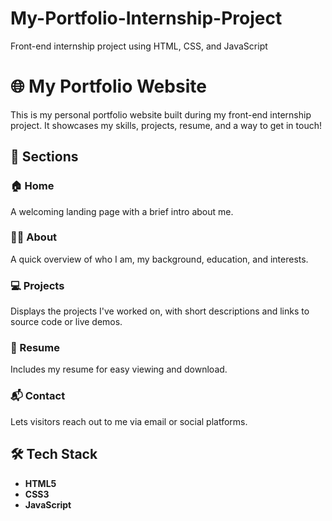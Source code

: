 # My-Portfolio-Internship-Project
Front-end internship project using HTML, CSS, and JavaScript
# 🌐 My Portfolio Website

This is my personal portfolio website built during my front-end internship project. It showcases my skills, projects, resume, and a way to get in touch!

## 🚀 Sections

### 🏠 Home
A welcoming landing page with a brief intro about me.

### 🙋‍♀️ About
A quick overview of who I am, my background, education, and interests.

### 💻 Projects
Displays the projects I've worked on, with short descriptions and links to source code or live demos.

### 📄 Resume
Includes my resume for easy viewing and download.

### 📬 Contact
Lets visitors reach out to me via email or social platforms.

## 🛠️ Tech Stack

- **HTML5**
- **CSS3**
- **JavaScript**
